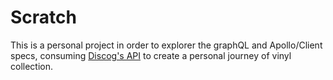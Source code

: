 # Scratch
This is a personal project in order to explorer the graphQL and Apollo/Client specs, consuming [Discog's API](https://www.discogs.com/developers) to create a personal journey of vinyl collection. 
